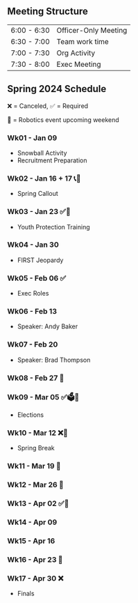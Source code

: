 ## Meeting Structure
  |  |  |
  |----|----|
  | 6:00 - 6:30 | Officer-Only Meeting |
  | 6:30 - 7:00 | Team work time |
  | 7:00 - 7:30 | Org Activity |
  | 7:30 - 8:00 | Exec Meeting |

## Spring 2024 Schedule
❌ = Canceled, ✅ = Required

🤖 = Robotics event upcoming weekend


### Wk01 - Jan 09
  - Snowball Activity
  - Recruitment Preparation

### Wk02 - Jan 16 + 17 📞🤖
  - Spring Callout

### Wk03 - Jan 23 ✅🚸
  - Youth Protection Training

### Wk04 - Jan 30
  - FIRST Jeopardy

### Wk05 - Feb 06 ✅
  - Exec Roles 

### Wk06 - Feb 13
  - Speaker: Andy Baker

### Wk07 - Feb 20
  - Speaker: Brad Thompson

### Wk08 - Feb 27 🤖

### Wk09 - Mar 05 ✅🗳️🤖
  - Elections

### Wk10 - Mar 12 ❌🤖
  - Spring Break

### Wk11 - Mar 19 🤖

### Wk12 - Mar 26 🤖

### Wk13 - Apr 02 ✅🤖

### Wk14 - Apr 09
### Wk15 - Apr 16
### Wk16 - Apr 23 🥳
### Wk17 - Apr 30 ❌
  - Finals
